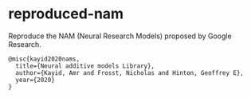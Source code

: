 # reproduced-nam
Reproduce the NAM (Neural Research Models) proposed by Google Research. 

```
@misc{kayid2020nams,
  title={Neural additive models Library},
  author={Kayid, Amr and Frosst, Nicholas and Hinton, Geoffrey E},
  year={2020}
}
```
